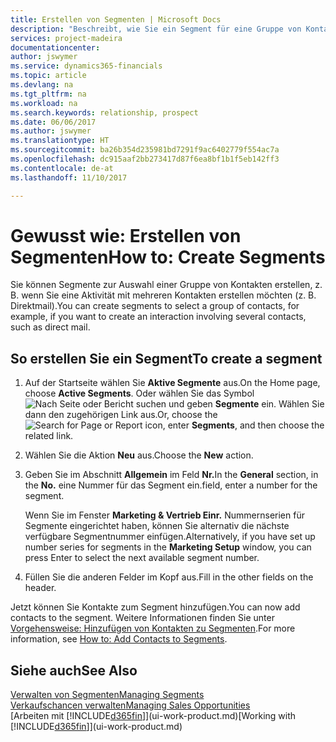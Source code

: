 ```yaml
---
title: Erstellen von Segmenten | Microsoft Docs
description: "Beschreibt, wie Sie ein Segment für eine Gruppe von Kontakten in Dynamics 365 Business edition erstellen, beispielsweise um mehrere Kontakte mit einer Direktsendung anzusprechen."
services: project-madeira
documentationcenter: 
author: jswymer
ms.service: dynamics365-financials
ms.topic: article
ms.devlang: na
ms.tgt_pltfrm: na
ms.workload: na
ms.search.keywords: relationship, prospect
ms.date: 06/06/2017
ms.author: jswymer
ms.translationtype: HT
ms.sourcegitcommit: ba26b354d235981bd7291f9ac6402779f554ac7a
ms.openlocfilehash: dc915aaf2bb273417d87f6ea8bf1b1f5eb142ff3
ms.contentlocale: de-at
ms.lasthandoff: 11/10/2017

---
```

# <a name="how-to-create-segments"></a><span data-ttu-id="7abc7-103">Gewusst wie: Erstellen von Segmenten</span><span class="sxs-lookup"><span data-stu-id="7abc7-103">How to: Create Segments</span></span>
<span data-ttu-id="7abc7-104">Sie können Segmente zur Auswahl einer Gruppe von Kontakten erstellen, z. B. wenn Sie eine Aktivität mit mehreren Kontakten erstellen möchten (z. B. Direktmail).</span><span class="sxs-lookup"><span data-stu-id="7abc7-104">You can create segments to select a group of contacts, for example, if you want to create an interaction involving several contacts, such as direct mail.</span></span>

## <a name="to-create-a-segment"></a><span data-ttu-id="7abc7-105">So erstellen Sie ein Segment</span><span class="sxs-lookup"><span data-stu-id="7abc7-105">To create a segment</span></span>
1. <span data-ttu-id="7abc7-106">Auf der Startseite wählen Sie **Aktive Segmente** aus.</span><span class="sxs-lookup"><span data-stu-id="7abc7-106">On the Home page, choose **Active Segments**.</span></span> <span data-ttu-id="7abc7-107">Oder wählen Sie das Symbol ![Nach Seite oder Bericht suchen](media/ui-search/search_small.png "Nach Seite oder Bericht suchen") und geben **Segmente** ein. Wählen Sie dann den zugehörigen Link aus.</span><span class="sxs-lookup"><span data-stu-id="7abc7-107">Or, choose the ![Search for Page or Report](media/ui-search/search_small.png "Search for Page or Report icon") icon, enter **Segments**, and then choose the related link.</span></span>
2. <span data-ttu-id="7abc7-108">Wählen Sie die Aktion **Neu** aus.</span><span class="sxs-lookup"><span data-stu-id="7abc7-108">Choose the **New** action.</span></span>
3. <span data-ttu-id="7abc7-109">Geben Sie im Abschnitt **Allgemein** im Feld **Nr.**</span><span class="sxs-lookup"><span data-stu-id="7abc7-109">In the **General** section, in the **No.**</span></span> <span data-ttu-id="7abc7-110">eine Nummer für das Segment ein.</span><span class="sxs-lookup"><span data-stu-id="7abc7-110">field, enter a number for the segment.</span></span>

    <span data-ttu-id="7abc7-111">Wenn Sie im Fenster **Marketing & Vertrieb Einr.** Nummernserien für Segmente eingerichtet haben, können Sie alternativ die nächste verfügbare Segmentnummer einfügen.</span><span class="sxs-lookup"><span data-stu-id="7abc7-111">Alternatively, if you have set up number series for segments in the **Marketing Setup** window, you can press Enter to select the next available segment number.</span></span>
4. <span data-ttu-id="7abc7-112">Füllen Sie die anderen Felder im Kopf aus.</span><span class="sxs-lookup"><span data-stu-id="7abc7-112">Fill in the other fields on the header.</span></span>

<span data-ttu-id="7abc7-113">Jetzt können Sie Kontakte zum Segment hinzufügen.</span><span class="sxs-lookup"><span data-stu-id="7abc7-113">You can now add contacts to the segment.</span></span> <span data-ttu-id="7abc7-114">Weitere Informationen finden Sie unter [Vorgehensweise: Hinzufügen von Kontakten zu Segmenten](marketing-add-contact-segment.md).</span><span class="sxs-lookup"><span data-stu-id="7abc7-114">For more information, see [How to: Add Contacts to Segments](marketing-add-contact-segment.md).</span></span>

## <a name="see-also"></a><span data-ttu-id="7abc7-115">Siehe auch</span><span class="sxs-lookup"><span data-stu-id="7abc7-115">See Also</span></span>
[<span data-ttu-id="7abc7-116">Verwalten von Segmenten</span><span class="sxs-lookup"><span data-stu-id="7abc7-116">Managing Segments</span></span>](marketing-segments.md)  
[<span data-ttu-id="7abc7-117">Verkaufschancen verwalten</span><span class="sxs-lookup"><span data-stu-id="7abc7-117">Managing Sales Opportunities</span></span>](marketing-manage-sales-opportunities.md)  
<span data-ttu-id="7abc7-118">[Arbeiten mit [!INCLUDE[d365fin](includes/d365fin_md.md)]](ui-work-product.md)</span><span class="sxs-lookup"><span data-stu-id="7abc7-118">[Working with [!INCLUDE[d365fin](includes/d365fin_md.md)]](ui-work-product.md)</span></span>  

